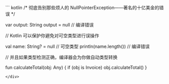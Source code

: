 <div class="sample" markdown="1" mode="kotlin" theme="idea" data-highlight-only="1" auto-indent="false">
``` kotlin
/*
 彻底告别那些烦人的 NullPointerException——著名的十亿美金的错误
*/

var output: String
output = null   // 编译错误

// Kotlin 可以保护你避免对可空类型进行误操作

val name: String? = null    // 可空类型
println(name.length())      // 编译错误

// 并且如果类型检测正确，编译器会为你做自动类型转换

fun calculateTotal(obj: Any) {
    if (obj is Invoice)
        obj.calculateTotal()
}
```
</div>